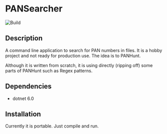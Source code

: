 # PANSearcher
![Build](https://github.com/zbalkan/PANSearcher/actions/workflows/dotnet.yml/badge.svg)

## Description

A command line application to search for PAN numbers in files. It is a hobby project and not ready for production use. The idea is to  PANHunt.

Although it is written from scratch, it is using directly (ripping off) some parts of PANHunt such as Regex patterns.

## Dependencies
- dotnet 6.0

## Installation
Currently it is portable. Just compile and run.
